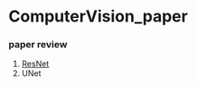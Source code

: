 # ComputerVision_paper

### paper review
1. [ResNet](https://juris.tistory.com/13?category=856404)
2. UNet
